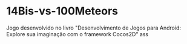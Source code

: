 # 14Bis-vs-100Meteors
Jogo desenvolvido no livro "Desenvolvimento de Jogos para Android: Explore sua imaginação com o framework Cocos2D"
ass
